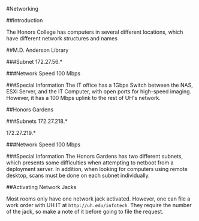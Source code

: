 #Networking 

##Introduction

The Honors College has computers in several different locations, which have different network structures and names

##M.D. Anderson Library
 
###Subnet
172.27.56.*

###Network Speed
100 Mbps

###Special Information
The IT office has a 1Gbps Switch between the NAS, ESXi Server, and the IT Computer, with open ports for high-speed imaging. However, it has a 100 Mbps uplink to the rest of UH's network.

##Honors Gardens

###Subnets
172.27.218.*

172.27.219.*

###Network Speed
100 Mbps

###Special Information 
The Honors Gardens has two different subnets, which presents some difficulties when attempting to netboot from a deployment server. In addition, when looking for computers using remote desktop, scans must be done on each subnet individually.

##Activating Network Jacks

Most rooms only have one network jack activated. However, one can file a work order with UH IT at ```http://uh.edu/infotech```. They require the number of the jack, so make a note of it before going to file the request. 
